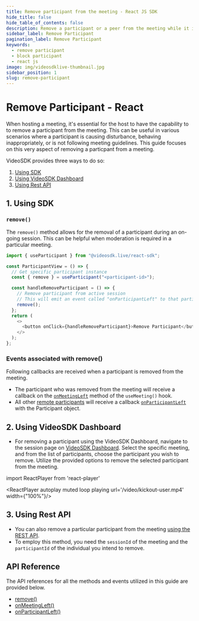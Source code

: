 ```yaml
---
title: Remove participant from the meeting - React JS SDK
hide_title: false
hide_table_of_contents: false
description: Remove a participant or a peer from the meeting while it is still in progress. It helps in meeting moderation.
sidebar_label: Remove Participant
pagination_label: Remove Participant
keywords:
  - remove participant
  - block participant
  - react js
image: img/videosdklive-thumbnail.jpg
sidebar_position: 1
slug: remove-participant
---
```


# Remove Participant - React

When hosting a meeting, it's essential for the host to have the capability to to remove a participant from the meeting. This can be useful in various scenarios where a participant is causing disturbance, behaving inappropriately, or is not following meeting guidelines. This guide focuses on this very aspect of removing a particpant from a meeting.

VideoSDK provides three ways to do so:

1. [Using SDK](#1-using-sdk)
2. [Using VideoSDK Dashboard](#2-using-videosdk-dashboard)
3. [Using Rest API](#3-using-rest-api)

## 1. Using SDK

### `remove()`

The `remove()` method allows for the removal of a participant during an on-going session. This can be helpful when moderation is required in a particular meeting.

```js
import { useParticipant } from "@videosdk.live/react-sdk";

const ParticipantView = () => {
  // Get specific participant instance
  const { remove } = useParticipant("<participant-id>");

  const handleRemoveParticipant = () => {
    // Remove participant from active session
    // This will emit an event called "onParticipantLeft" to that particular participant
    remove();
  };
  return (
    <>
      <button onClick={handleRemoveParticipant}>Remove Participant</button>
    </>
  );
};
```

### Events associated with remove()

Following callbacks are received when a participant is removed from the meeting.

- The participant who was removed from the meeting will receive a callback on the [`onMeetingLeft`](/react/api/sdk-reference/use-meeting/events#onmeetingleft) method of the `useMeeting()` hook.
- All other [remote participants](../concept-and-architecture#2-participant) will receive a callback [`onParticipantLeft`](/react/api/sdk-reference/use-meeting/events#onparticipantleft) with the Participant object.

## 2. Using VideoSDK Dashboard

- For removing a participant using the VideoSDK Dashboard, navigate to the session page on [VideoSDK Dashboard](https://app.videosdk.live/meetings/sessions). Select the specific meeting, and from the list of participants, choose the participant you wish to remove. Utilize the provided options to remove the selected participant from the meeting.

import ReactPlayer from 'react-player'

<div style={{textAlign: 'center'}}>

<ReactPlayer autoplay muted loop playing url='/video/kickout-user.mp4' width={"100%"}/>

</div>

## 3. Using Rest API

- You can also remove a particular participant from the meeting [using the REST API](/api-reference/realtime-communication/remove-participant).
- To employ this method, you need the `sessionId` of the meeting and the `participantId` of the individual you intend to remove.

## API Reference

The API references for all the methods and events utilized in this guide are provided below.

- [remove()](/react/api/sdk-reference/use-participant/methods#Remove)
- [onMeetingLeft()](/react/api/sdk-reference/use-meeting/events#onmeetingleft)
- [onParticipantLeft()](/react/api/sdk-reference/use-meeting/events#onparticipantleft)
